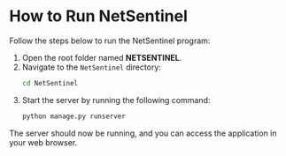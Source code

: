 # How to Run NetSentinel

Follow the steps below to run the NetSentinel program:

1. Open the root folder named **NETSENTINEL**.
2. Navigate to the `NetSentinel` directory:
   ```bash
   cd NetSentinel
   ```
3. Start the server by running the following command:
   ```bash
   python manage.py runserver
   ```

The server should now be running, and you can access the application in your web browser.
